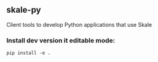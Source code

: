 ## skale-py

Client tools to develop Python applications that use Skale



### Install dev version it editable mode:

```
pip install -e .
```